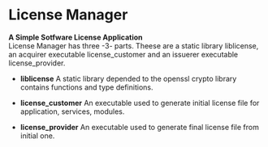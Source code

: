 # License Manager 

**A Simple Sotfware License Application**  
License Manager has three -3- parts.  Theese are a static library liblicense, an acquirer executable license_customer and an issuerer executable license_provider.

* **liblicense**
A static library depended to the openssl crypto library contains functions and type definitions.  


* **license_customer**
An executable used to generate initial license file for application, services, modules.


* **license_provider**
An executable used to generate final license file from initial one.  


